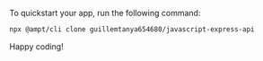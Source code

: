 To quickstart your app, run the following command: 

```bash
npx @ampt/cli clone guillemtanya654680/javascript-express-api
```

Happy coding!